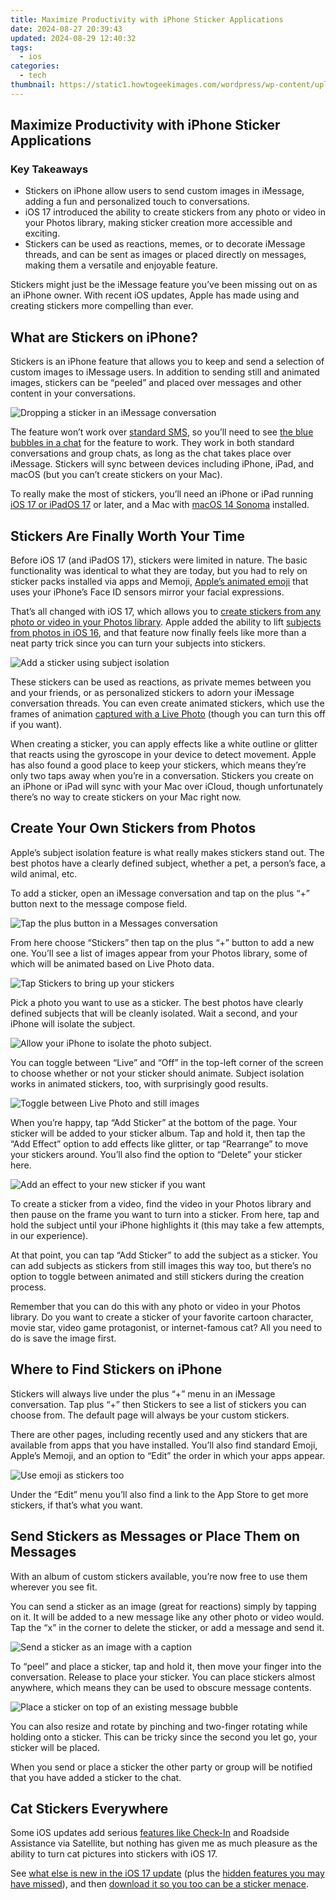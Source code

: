 ```yaml
---
title: Maximize Productivity with iPhone Sticker Applications
date: 2024-08-27 20:39:43
updated: 2024-08-29 12:40:32
tags:
  - ios
categories:
  - tech
thumbnail: https://static1.howtogeekimages.com/wordpress/wp-content/uploads/2023/09/add_sticker_featured.png
---
```


## Maximize Productivity with iPhone Sticker Applications

### Key Takeaways

* Stickers on iPhone allow users to send custom images in iMessage, adding a fun and personalized touch to conversations.
* iOS 17 introduced the ability to create stickers from any photo or video in your Photos library, making sticker creation more accessible and exciting.
* Stickers can be used as reactions, memes, or to decorate iMessage threads, and can be sent as images or placed directly on messages, making them a versatile and enjoyable feature.

 Stickers might just be the iMessage feature you’ve been missing out on as an iPhone owner. With recent iOS updates, Apple has made using and creating stickers more compelling than ever.

##  What are Stickers on iPhone?

 Stickers is an iPhone feature that allows you to keep and send a selection of custom images to iMessage users. In addition to sending still and animated images, stickers can be “peeled” and placed over messages and other content in your conversations.

![Dropping a sticker in an iMessage conversation](https://static1.howtogeekimages.com/wordpress/wp-content/uploads/2023/09/stickers_iphone.jpeg) 

 The feature won’t work over [standard SMS](https://network-issues.techidaily.com/nvidia-patch-rtx210-win11-driver-update/), so you’ll need to see [the blue bubbles in a chat](https://fake-location.techidaily.com/is-pgsharp-legal-when-you-are-playing-pokemon-on-realme-12plus-5g-drfone-by-drfone-virtual-android/) for the feature to work. They work in both standard conversations and group chats, as long as the chat takes place over iMessage. Stickers will sync between devices including iPhone, iPad, and macOS (but you can’t create stickers on your Mac).

 To really make the most of stickers, you’ll need an iPhone or iPad running [iOS 17 or iPadOS 17](https://tech-haven.techidaily.com/assessing-data-protection-risks-in-using-chatgpt-technology/) or later, and a Mac with [macOS 14 Sonoma](https://unlock-android.techidaily.com/in-2024-how-to-remove-screen-lock-pin-on-itel-a60s-like-a-pro-5-easy-ways-by-drfone-android/) installed.

##  Stickers Are Finally Worth Your Time

 Before iOS 17 (and iPadOS 17), stickers were limited in nature. The basic functionality was identical to what they are today, but you had to rely on sticker packs installed via apps and Memoji, [Apple’s animated emoji](https://buynow-reviews.techidaily.com/serious-bookworms-rejoice-kobo-formas-in-depth-review/) that uses your iPhone’s Face ID sensors mirror your facial expressions.

 That’s all changed with iOS 17, which allows you to [create stickers from any photo or video in your Photos library](https://review-topics.techidaily.com/recover-lost-data-from-lava-yuva-3-pro-by-fonelab-android-recover-data/). Apple added the ability to lift [subjects from photos in iOS 16](https://extra-support.techidaily.com/in-2024-navigating-the-complexities-of-gesture-recognition/), and that feature now finally feels like more than a neat party trick since you can turn your subjects into stickers.

![Add a sticker using subject isolation](https://static1.howtogeekimages.com/wordpress/wp-content/uploads/2023/09/add_sticker.png) 

 These stickers can be used as reactions, as private memes between you and your friends, or as personalized stickers to adorn your iMessage conversation threads. You can even create animated stickers, which use the frames of animation [captured with a Live Photo](https://review-topics.techidaily.com/in-2024-how-to-change-spotify-location-after-moving-to-another-country-on-poco-x5-pro-drfone-by-drfone-virtual-android/) (though you can turn this off if you want).

 When creating a sticker, you can apply effects like a white outline or glitter that reacts using the gyroscope in your device to detect movement. Apple has also found a good place to keep your stickers, which means they’re only two taps away when you’re in a conversation. Stickers you create on an iPhone or iPad will sync with your Mac over iCloud, though unfortunately there’s no way to create stickers on your Mac right now.

##  Create Your Own Stickers from Photos

 Apple’s subject isolation feature is what really makes stickers stand out. The best photos have a clearly defined subject, whether a pet, a person’s face, a wild animal, etc.

 To add a sticker, open an iMessage conversation and tap on the plus “+” button next to the message compose field.

![Tap the plus button in a Messages conversation](https://static1.howtogeekimages.com/wordpress/wp-content/uploads/2023/09/messages_plus_button-jpeg.png) 

 From here choose “Stickers” then tap on the plus “+” button to add a new one. You’ll see a list of images appear from your Photos library, some of which will be animated based on Live Photo data.

![Tap Stickers to bring up your stickers](https://static1.howtogeekimages.com/wordpress/wp-content/uploads/2023/09/tap_stickers.png) 

 Pick a photo you want to use as a sticker. The best photos have clearly defined subjects that will be cleanly isolated. Wait a second, and your iPhone will isolate the subject.

![Allow your iPhone to isolate the photo subject.](https://static1.howtogeekimages.com/wordpress/wp-content/uploads/2023/09/isolate_sticker_background.png) 

 You can toggle between “Live” and “Off” in the top-left corner of the screen to choose whether or not your sticker should animate. Subject isolation works in animated stickers, too, with surprisingly good results.

![Toggle between Live Photo and still images](https://static1.howtogeekimages.com/wordpress/wp-content/uploads/2023/09/toggle_live_sticker.png) 

 When you’re happy, tap “Add Sticker” at the bottom of the page. Your sticker will be added to your sticker album. Tap and hold it, then tap the “Add Effect” option to add effects like glitter, or tap “Rearrange” to move your stickers around. You’ll also find the option to “Delete” your sticker here.

![Add an effect to your new sticker if you want](https://static1.howtogeekimages.com/wordpress/wp-content/uploads/2023/09/add_effect_sticker.png) 

 To create a sticker from a video, find the video in your Photos library and then pause on the frame you want to turn into a sticker. From here, tap and hold the subject until your iPhone highlights it (this may take a few attempts, in our experience).

 At that point, you can tap “Add Sticker” to add the subject as a sticker. You can add subjects as stickers from still images this way too, but there’s no option to toggle between animated and still stickers during the creation process.

 Remember that you can do this with any photo or video in your Photos library. Do you want to create a sticker of your favorite cartoon character, movie star, video game protagonist, or internet-famous cat? All you need to do is save the image first.

##  Where to Find Stickers on iPhone

 Stickers will always live under the plus “+” menu in an iMessage conversation. Tap plus “+” then Stickers to see a list of stickers you can choose from. The default page will always be your custom stickers.

 There are other pages, including recently used and any stickers that are available from apps that you have installed. You’ll also find standard Emoji, Apple’s Memoji, and an option to “Edit” the order in which your apps appear.

![Use emoji as stickers too](https://static1.howtogeekimages.com/wordpress/wp-content/uploads/2023/09/emoji_stickers.png) 

 Under the “Edit” menu you’ll also find a link to the App Store to get more stickers, if that’s what you want.

##  Send Stickers as Messages or Place Them on Messages

 With an album of custom stickers available, you’re now free to use them wherever you see fit.

 You can send a sticker as an image (great for reactions) simply by tapping on it. It will be added to a new message like any other photo or video would. Tap the “x” in the corner to delete the sticker, or add a message and send it.

![Send a sticker as an image with a caption](https://static1.howtogeekimages.com/wordpress/wp-content/uploads/2023/09/send_sticker_image.png) 

 To “peel” and place a sticker, tap and hold it, then move your finger into the conversation. Release to place your sticker. You can place stickers almost anywhere, which means they can be used to obscure message contents.

![Place a sticker on top of an existing message bubble](https://static1.howtogeekimages.com/wordpress/wp-content/uploads/2023/09/place_sticker.jpeg) 

 You can also resize and rotate by pinching and two-finger rotating while holding onto a sticker. This can be tricky since the second you let go, your sticker will be placed.

 When you send or place a sticker the other party or group will be notified that you have added a sticker to the chat.

##  Cat Stickers Everywhere

 Some iOS updates add serious [features like Check-In](https://screen-recording.techidaily.com/new-the-invisible-player-mastering-xbox-one-screenshots/) and Roadside Assistance via Satellite, but nothing has given me as much pleasure as the ability to turn cat pictures into stickers with iOS 17.

 See [what else is new in the iOS 17 update](https://tech-haven.techidaily.com/assessing-data-protection-risks-in-using-chatgpt-technology/) (plus the [hidden features you may have missed](https://facebook-clips.techidaily.com/in-2024-facebook-insights-how-to-use-it-for-beginners-easily/)), and then [download it so you too can be a sticker menace](https://screen-recording.techidaily.com/enhanced-team-collaboration-with-slack-plus-filmora-timelines-for-2024/).

<ins class="adsbygoogle"
     style="display:block"
     data-ad-format="autorelaxed"
     data-ad-client="ca-pub-7571918770474297"
     data-ad-slot="1223367746"></ins>



<ins class="adsbygoogle"
     style="display:block"
     data-ad-client="ca-pub-7571918770474297"
     data-ad-slot="8358498916"
     data-ad-format="auto"
     data-full-width-responsive="true"></ins>
